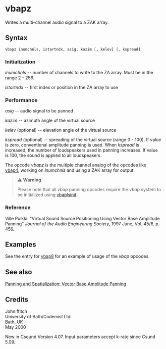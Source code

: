 <!--
id:vbapz
category:Signal Modifiers:Panning and Spatialization
-->
# vbapz
Writes a multi-channel audio signal to a ZAK array.

## Syntax
``` csound-orc
vbapz inumchnls, istartndx, asig, kazim [, kelev] [, kspread]
```

### Initialization

_inumchnls_ -- number of channels to write to the ZA array. Must be in the range 2 - 256.

_istartndx_ -- first index or position in the ZA array to use

### Performance

_asig_ -- audio signal to be panned

_kazim_ -- azimuth angle of the virtual source

_kelev_ (optional) -- elevation angle of the virtual source

_kspread_ (optional) -- spreading of the virtual source (range 0 - 100).  If value is zero, conventional amplitude panning is used. When _kspread_ is increased, the number of loudspeakers used in panning increases. If value is 100, the sound is applied to all loudspeakers.

The opcode _vbapz_ is the multiple channel analog of the opcodes like [vbap4](../../opcodes/vbap4), working on _inumchnls_ and using a ZAK array for output.

> :warning: **Warning**
>
> Please note that all _vbap_ panning opcodes require the _vbap_ system to be initialized using [vbaplsinit](../../opcodes/vbaplsinit).

### Reference

Ville Pulkki: &#8220;Virtual Sound Source Positioning Using Vector Base Amplitude Panning&#8221; _Journal of the Audio Engineering Society_, 1997 June, Vol. 45/6, p. 456.

## Examples

See the entry for [vbap8](../../opcodes/vbap8) for an example of usage of the _vbap_ opcodes.

## See also

[Panning and Spatialization: Vector Base Amplitude Panning](../../sigmod/panspatl)

## Credits

John ffitch<br>
University of Bath/Codemist Ltd.<br>
Bath, UK<br>
May 2000<br>

New in Csound Version 4.07. Input parameters accept k-rate since Csund 5.09.

